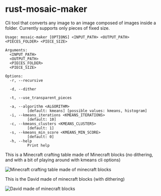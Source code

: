 # rust-mosaic-maker
Cli tool that converts any image to an image composed of images inside a folder. Currently supports only pieces of fixed size.
```
Usage: mosaic-maker [OPTIONS] <INPUT_PATH> <OUTPUT_PATH> <PIECES_FOLDER> <PIECE_SIZE>

Arguments:
  <INPUT_PATH>
  <OUTPUT_PATH>
  <PIECES_FOLDER>
  <PIECE_SIZE>

Options:
  -r, --recursive

  -d, --dither

  -t, --use_transparent_pieces

  -a, --algorithm <ALGORITHM>
          [default: kmeans] [possible values: kmeans, histogram]
  -i, --kmeans_iterations <KMEANS_ITERATIONS>
          [default: 10]
  -c, --kmeans_clusters <KMEANS_CLUSTERS>
          [default: 1]
  -s, --kmeans_min_score <KMEANS_MIN_SCORE>
          [default: 0]
  -h, --help
          Print help
```

This is a Minecraft crafting table made of Minecraft blocks (no dithering, and with a bit of playing around with kmeans cli options)

![Minecraft crafting table made of minecraft blocks](https://i.imgur.com/RRFyWcs.png)

This is the David made of minecraft blocks (with dithering)

![David made of minecraft blocks](https://i.imgur.com/xvYXZF5.jpg)
